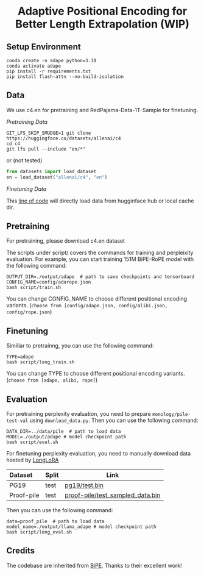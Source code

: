 <h1 align="center">
Adaptive Positional Encoding for Better Length Extrapolation (WIP)
</h1>

## Setup Environment
```shell
conda create -n adape python=3.10
conda activate adape
pip install -r requirements.txt
pip install flash-attn --no-build-isolation
```
## Data
We use c4.en for pretraining and RedPajama-Data-1T-Sample for finetuning.

*Pretraining Data*
```shell
GIT_LFS_SKIP_SMUDGE=1 git clone https://huggingface.co/datasets/allenai/c4
cd c4
git lfs pull --include "en/*"
```
or (not tested)
```python
from datasets import load_dataset
en = load_dataset("allenai/c4", "en")
```
*Finetuning Data*

This [line of code](https://github.com/zhuconv/AdaPE/blob/main/train_longlora.py#L214) will directly load data from hugginface hub or local cache dir.



## Pretraining
For pretraining, please download c4.en dataset

The scripts under script/ covers the commands for training and perpleixity evaluation.  For example, you can start training 151M BiPE-RoPE model with the following command:

```shell
OUTPUT_DIR=./output/adape  # path to save checkpoints and tensorboard
CONFIG_NAME=config/adarope.json
bash script/train.sh
```
You can change CONFIG_NAME to choose different positional encoding variants. (`choose from [config/adape.json, config/alibi.json, config/rope.json`)

## Finetuning
Similiar to pretrainng, you can use the following command: 
```shell
TYPE=adape
bash script/long_train.sh
```
You can change TYPE to choose different positional encoding variants. (`choose from [adape, alibi, rope]`)

## Evaluation
For pretraining perplexity evaluation, you need to prepare `monology/pile-test-val` using `download_data.py`. Then you can use the following command:
```shell
DATA_DIR=../data/pile  # path to load data
MODEL=./output/adape # model checkpoint path
bash script/eval.sh
```

For finetuning perplexity evaluation, you need to manually download data hosted by [LongLoRA](https://github.com/dvlab-research/LongLoRA/tree/main)

| Dataset    | Split      | Link                                                                                                         |
|:-----------|------------|--------------------------------------------------------------------------------------------------------------|
| PG19       | test       | [pg19/test.bin](https://drive.google.com/file/d/1QANDMdctpacPAYgS04adDXqByGEq-Ret/view?usp=share_link)       |
| Proof-pile | test       | [proof-pile/test_sampled_data.bin](https://drive.google.com/file/d/1bUI5lPDvrqzY_XXJJ2sSuvZx0Y9AZClE/view?usp=share_link)         |
 
 Then you can use the following command:
```shell
data=proof_pile  # path to load data
model_name=./output/llama_adape # model checkpoint path
bash script/long_eval.sh
```

## Credits
The codebase are inherited from [BiPE](https://github.com/zhenyuhe00/BiPE). Thanks to their excellent work!
